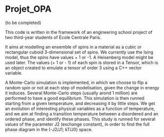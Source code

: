 Projet_OPA
==========

(to be completed)

This code is written in the framework of an engineering school project of two third-year students of École Centrale Paris. 

It aims at modelling an ensemble of spins in a material as a cubic or rectangular cuboid 3-dimensional set of spins.
We currently use the Ising model, thus the spins have values + 1 or -1. A Heisenberg model might be used later.
The values (+ 1 or - 1) of each spin is stored in a Tensor, which is an object created to emulate a tensor of order 3 using a C++ vector variable.

A Monte-Carlo simulation is implemented, in which we choose to flip a random spin or not at each step of modelisation, given the change in energy it induces. Several Monte-Carlo steps (usually arond 1 million) are performed to have a good equilibrium.
This simulation is then runned starting from a given temperature, and decreasing it by little steps. We get an evolution of interesting physical variables as a function of temperature, and we aim at finding a transition temperature between a disordered and an ordered phase, and identify these phases.
This study is runned for several values of the parameter J2 (exchange constant), in order to find the full phase diagram in the (-J2/J1; kT/J0) space.
